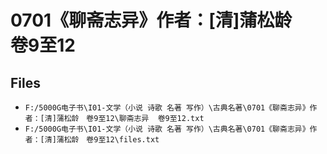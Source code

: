 # 0701《聊斋志异》作者：[清]蒲松龄　卷9至12

## Files

- `F:/5000G电子书\I01-文学（小说 诗歌 名著 写作）\古典名著\0701《聊斋志异》作者：[清]蒲松龄　卷9至12\聊斋志异  卷9至12.txt`
- `F:/5000G电子书\I01-文学（小说 诗歌 名著 写作）\古典名著\0701《聊斋志异》作者：[清]蒲松龄　卷9至12\files.txt`
